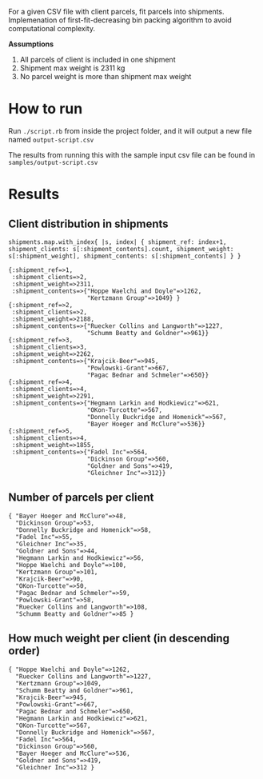 For a given CSV file with client parcels, fit parcels into shipments. Implemenation of first-fit-decreasing bin packing algorithm to avoid computational complexity.

**Assumptions**
1. All parcels of client is included in one shipment
2. Shipment max weight is 2311 kg
3. No parcel weight is more than shipment max weight

# How to run
Run `./script.rb` from inside the project folder, and it will output a new file named `output-script.csv`

The results from running this with the sample input csv file can be found in `samples/output-script.csv`

# Results
## Client distribution in shipments
`shipments.map.with_index{ |s, index| { shipment_ref: index+1, shipment_clients: s[:shipment_contents].count, shipment_weight: s[:shipment_weight], shipment_contents: s[:shipment_contents] } }`

```
{:shipment_ref=>1,
 :shipment_clients=>2,
 :shipment_weight=>2311,
 :shipment_contents=>{"Hoppe Waelchi and Doyle"=>1262,
                      "Kertzmann Group"=>1049} }
{:shipment_ref=>2,
 :shipment_clients=>2,
 :shipment_weight=>2188,
 :shipment_contents=>{"Ruecker Collins and Langworth"=>1227,
                      "Schumm Beatty and Goldner"=>961}}
{:shipment_ref=>3,
 :shipment_clients=>3,
 :shipment_weight=>2262,
 :shipment_contents=>{"Krajcik-Beer"=>945,
                      "Powlowski-Grant"=>667,
                      "Pagac Bednar and Schmeler"=>650}}
{:shipment_ref=>4,
 :shipment_clients=>4,
 :shipment_weight=>2291,
 :shipment_contents=>{"Hegmann Larkin and Hodkiewicz"=>621,
                      "OKon-Turcotte"=>567,
                      "Donnelly Buckridge and Homenick"=>567,
                      "Bayer Hoeger and McClure"=>536}}
{:shipment_ref=>5,
 :shipment_clients=>4,
 :shipment_weight=>1855,
 :shipment_contents=>{"Fadel Inc"=>564,
                      "Dickinson Group"=>560,
                      "Goldner and Sons"=>419,
                      "Gleichner Inc"=>312}}
```

## Number of parcels per client
```
{ "Bayer Hoeger and McClure"=>48,
  "Dickinson Group"=>53,
  "Donnelly Buckridge and Homenick"=>58,
  "Fadel Inc"=>55,
  "Gleichner Inc"=>35,
  "Goldner and Sons"=>44,
  "Hegmann Larkin and Hodkiewicz"=>56,
  "Hoppe Waelchi and Doyle"=>100,
  "Kertzmann Group"=>101,
  "Krajcik-Beer"=>90,
  "OKon-Turcotte"=>50,
  "Pagac Bednar and Schmeler"=>59,
  "Powlowski-Grant"=>58,
  "Ruecker Collins and Langworth"=>108,
  "Schumm Beatty and Goldner"=>85 }
```

## How much weight per client (in descending order)
```
{ "Hoppe Waelchi and Doyle"=>1262,
  "Ruecker Collins and Langworth"=>1227,
  "Kertzmann Group"=>1049,
  "Schumm Beatty and Goldner"=>961,
  "Krajcik-Beer"=>945,
  "Powlowski-Grant"=>667,
  "Pagac Bednar and Schmeler"=>650,
  "Hegmann Larkin and Hodkiewicz"=>621,
  "OKon-Turcotte"=>567,
  "Donnelly Buckridge and Homenick"=>567,
  "Fadel Inc"=>564,
  "Dickinson Group"=>560,
  "Bayer Hoeger and McClure"=>536,
  "Goldner and Sons"=>419,
  "Gleichner Inc"=>312 }
```
